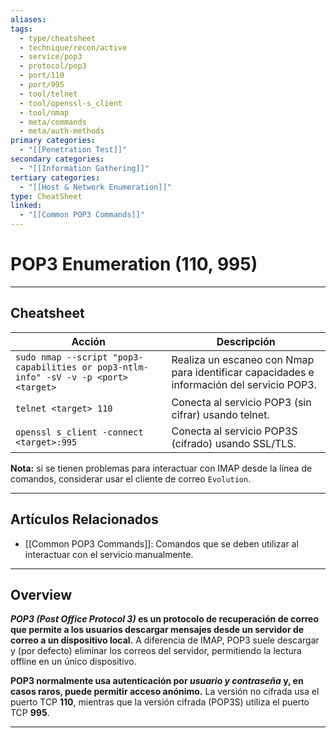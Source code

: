 ```yaml
---
aliases:
tags:
  - type/cheatsheet
  - technique/recon/active
  - service/pop3
  - protocol/pop3
  - port/110
  - port/995
  - tool/telnet
  - tool/openssl-s_client
  - tool/nmap
  - meta/commands
  - meta/auth-methods
primary categories:
  - "[[Penetration Test]]"
secondary categories:
  - "[[Information Gathering]]"
tertiary categories:
  - "[[Host & Network Enumeration]]"
type: CheatSheet
linked:
  - "[[Common POP3 Commands]]"
---
```

# POP3 Enumeration (110, 995)

***
## Cheatsheet

|Acción|Descripción|
|---|---|
|`sudo nmap --script "pop3-capabilities or pop3-ntlm-info" -sV -v -p <port> <target>`|Realiza un escaneo con Nmap para identificar capacidades e información del servicio POP3.|
|`telnet <target> 110`|Conecta al servicio POP3 (sin cifrar) usando telnet.|
|`openssl s_client -connect <target>:995`|Conecta al servicio POP3S (cifrado) usando SSL/TLS.|

**Nota:** si se tienen problemas para interactuar con IMAP desde la línea de comandos, considerar usar el cliente de correo `Evolution`.

---

## Artículos Relacionados

- [[Common POP3 Commands]]: Comandos que se deben utilizar al interactuar con el servicio manualmente.

***

## Overview

***POP3 (Post Office Protocol 3)* es un protocolo de recuperación de correo que permite a los usuarios descargar mensajes desde un servidor de correo a un dispositivo local.** A diferencia de IMAP, POP3 suele descargar y (por defecto) eliminar los correos del servidor, permitiendo la lectura offline en un único dispositivo.

**POP3 normalmente usa autenticación por *usuario y contraseña* y, en casos raros, puede permitir acceso anónimo.** La versión no cifrada usa el puerto TCP **110**, mientras que la versión cifrada (POP3S) utiliza el puerto TCP **995**.

---

